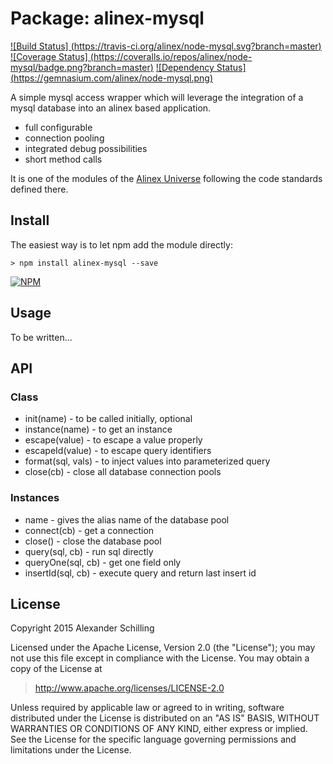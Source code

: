 Package: alinex-mysql
=================================================

[![Build Status] (https://travis-ci.org/alinex/node-mysql.svg?branch=master)](https://travis-ci.org/alinex/node-mysql)
[![Coverage Status] (https://coveralls.io/repos/alinex/node-mysql/badge.png?branch=master)](https://coveralls.io/r/alinex/node-mysql?branch=master)
[![Dependency Status] (https://gemnasium.com/alinex/node-mysql.png)](https://gemnasium.com/alinex/node-mysql)

A simple mysql access wrapper which will leverage the integration of a mysql
database into an alinex based application.

- full configurable
- connection pooling
- integrated debug possibilities
- short method calls

It is one of the modules of the [Alinex Universe](http://alinex.github.io/node-alinex)
following the code standards defined there.


Install
-------------------------------------------------

The easiest way is to let npm add the module directly:

    > npm install alinex-mysql --save

[![NPM](https://nodei.co/npm/alinex-mysql.png?downloads=true&stars=true)](https://nodei.co/npm/alinex-mysql/)


Usage
-------------------------------------------------

To be written...


API
-------------------------------------------------

### Class

- init(name) - to be called initially, optional
- instance(name) - to get an instance
- escape(value) - to escape a value properly
- escapeId(value) - to escape query identifiers
- format(sql, vals) - to inject values into parameterized query
- close(cb) - close all database connection pools

### Instances

- name - gives the alias name of the database pool
- connect(cb) - get a connection
- close() - close the database pool
- query(sql, cb) - run sql directly
- queryOne(sql, cb) - get one field only
- insertId(sql, cb) - execute query and return last insert id


License
-------------------------------------------------

Copyright 2015 Alexander Schilling

Licensed under the Apache License, Version 2.0 (the "License");
you may not use this file except in compliance with the License.
You may obtain a copy of the License at

>  <http://www.apache.org/licenses/LICENSE-2.0>

Unless required by applicable law or agreed to in writing, software
distributed under the License is distributed on an "AS IS" BASIS,
WITHOUT WARRANTIES OR CONDITIONS OF ANY KIND, either express or implied.
See the License for the specific language governing permissions and
limitations under the License.
